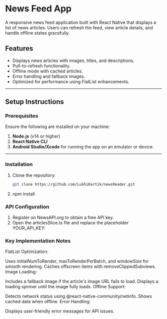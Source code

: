 # News Feed App

A responsive news feed application built with React Native that displays a list of news articles. Users can refresh the feed, view article details, and handle offline states gracefully.

## Features
- Displays news articles with images, titles, and descriptions.
- Pull-to-refresh functionality.
- Offline mode with cached articles.
- Error handling and fallback images.
- Optimized for performance using FlatList enhancements.

---

## Setup Instructions

### Prerequisites
Ensure the following are installed on your machine:
1. **Node.js** (v14 or higher)
2. **React Native CLI**
3. **Android Studio/Xcode** for running the app on an emulator or device.

---

### Installation
1. Clone the repository:
   ```bash
   git clone https://github.com/LukhiKartik/newsReader.git

2. npm install


### API Configuration

1. Register on NewsAPI.org to obtain a free API key.
2. Open the articlesSlice.ts file and replace the placeholder YOUR_API_KEY:

### Key Implementation Notes

FlatList Optimization:

Uses initialNumToRender, maxToRenderPerBatch, and windowSize for smooth rendering.
Caches offscreen items with removeClippedSubviews.
Image Loading:

Includes a fallback image if the article's image URL fails to load.
Displays a loading spinner until the image fully loads.
Offline Support:

Detects network status using @react-native-community/netinfo.
Shows cached data when offline.
Error Handling:

Displays user-friendly error messages for API issues.
